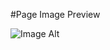 #Page Image Preview

![Image Alt]((https://github.com/Fesback/Big-Beng/blob/db098851ff4c4f7a642853ecd1dbdbd8460a8a41/IMAGES/post-image.png))

